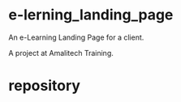 # e-lerning_landing_page

An e-Learning Landing Page for a client.

A project at Amalitech Training.
# repository
